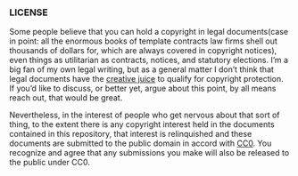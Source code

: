 ### LICENSE

Some people believe that you can hold a copyright in legal documents(case in point: all the enormous books of template contracts law firms shell out thousands of dollars for, which are always covered in copyright notices), even things as utilitarian as contracts, notices, and statutory elections. I’m a big fan of my own legal writing, but as a general matter I don’t think that legal documents have the [creative juice](http://www.dmlp.org/legal-guide/copyrightable-subject-matter) to qualify for copyright protection. If you’d like to discuss, or better yet, argue about this point, by all means reach out, that would be great.

Nevertheless, in the interest of people who get nervous about that sort of thing, to the extent there is any copyright interest held in the documents contained in this repository, that interest is relinquished and these documents are submitted to the public domain in accord with [CC0](http://creativecommons.org/about/cc0). You recognize and agree that any submissions you make will also be released to the public under CC0.
